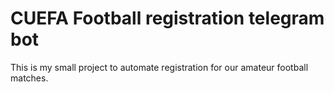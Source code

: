 # CUEFA Football registration telegram bot

This is my small project to automate registration for our amateur football matches.
